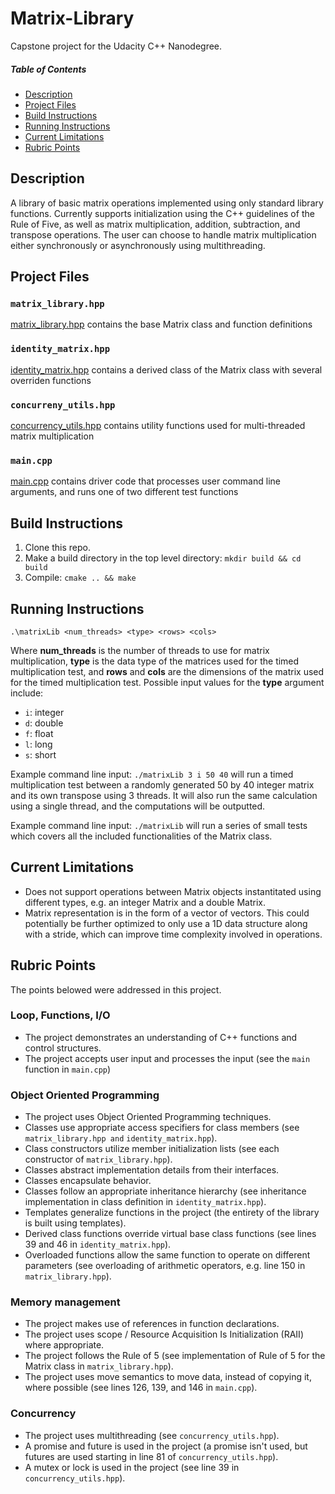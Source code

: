 # Matrix-Library

Capstone project for the Udacity C++ Nanodegree.

##### Table of Contents 
- [Description](#description)
- [Project Files](#project-files)
- [Build Instructions](#build-instructions)
- [Running Instructions](#running-instructions)
- [Current Limitations](#current-limitations)
- [Rubric Points](#rubric-points)

## Description
A library of basic matrix operations implemented using only standard library functions. 
Currently supports initialization using the C++ guidelines of the Rule of Five, as well as 
matrix multiplication, addition, subtraction, and transpose operations. The user can choose
to handle matrix multiplication either synchronously or asynchronously using multithreading.

## Project Files

### `matrix_library.hpp`
[matrix_library.hpp](include/matrix_library.hpp) contains the base Matrix class and function definitions

### `identity_matrix.hpp`
[identity_matrix.hpp](include/identity_matrix.hpp) contains a derived class of the Matrix class with several overriden functions

### `concurreny_utils.hpp`
[concurrency_utils.hpp](include/concurrency_utils.hpp) contains utility functions used for multi-threaded matrix multiplication

### `main.cpp`
[main.cpp](src/main.cpp) contains driver code that processes user command line arguments, and runs one of two different test functions

## Build Instructions
1. Clone this repo.
2. Make a build directory in the top level directory: `mkdir build && cd build`
3. Compile: `cmake .. && make`

## Running Instructions
`.\matrixLib <num_threads> <type> <rows> <cols>`

Where **num_threads** is the number of threads to use for matrix multiplication, **type** is the data type of the 
matrices used for the timed multiplication test, and **rows** and **cols** are the dimensions of the matrix used for
the timed multiplication test.
Possible input values for the **type** argument include:
- `i`: integer
- `d`: double
- `f`: float
- `l`: long
- `s`: short

Example command line input: `./matrixLib 3 i 50 40` will run a timed multiplication test between a randomly generated 50 by 40 integer matrix
and its own transpose using 3 threads. It will also run the same calculation using a single thread, and the computations will be outputted.

Example command line input: `./matrixLib` will run a series of small tests which covers all the included functionalities of the Matrix class.

## Current Limitations
- Does not support operations between Matrix objects instantitated using different types,
e.g. an integer Matrix and a double Matrix.
- Matrix representation is in the form of a vector of vectors. This could potentially be further optimized
to only use a 1D data structure along with a stride, which can improve time complexity involved in operations.

## Rubric Points
The points belowed were addressed in this project.

### Loop, Functions, I/O
- The project demonstrates an understanding of C++ functions and control structures.
- The project accepts user input and processes the input (see the `main` function in `main.cpp`)

### Object Oriented Programming
- The project uses Object Oriented Programming techniques.
- Classes use appropriate access specifiers for class members (see `matrix_library.hpp and` `identity_matrix.hpp`).
- Class constructors utilize member initialization lists (see each constructor of `matrix_library.hpp`).
- Classes abstract implementation details from their interfaces.
- Classes encapsulate behavior.
- Classes follow an appropriate inheritance hierarchy (see inheritance implementation in class definition in `identity_matrix.hpp`).
- Templates generalize functions in the project (the entirety of the library is built using templates).
- Derived class functions override virtual base class functions (see lines 39 and 46 in `identity_matrix.hpp`).
- Overloaded functions allow the same function to operate on different parameters (see overloading of arithmetic operators, e.g. line 150 in `matrix_library.hpp`).

### Memory management
- The project makes use of references in function declarations.
- The project uses scope / Resource Acquisition Is Initialization (RAII) where appropriate.
- The project follows the Rule of 5 (see implementation of Rule of 5 for the Matrix class in `matrix_library.hpp`).
- The project uses move semantics to move data, instead of copying it, where possible (see lines 126, 139, and 146 in `main.cpp`).

### Concurrency
- The project uses multithreading (see `concurrency_utils.hpp`).
- A promise and future is used in the project (a promise isn't used, but futures are used starting in line 81 of `concurrency_utils.hpp`).
- A mutex or lock is used in the project (see line 39 in `concurrency_utils.hpp`).
